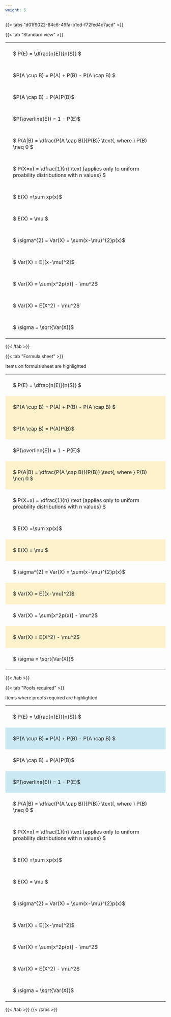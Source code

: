 ```yaml
---
weight: 5
---
```


{{< tabs "d01f9022-84c6-49fa-b1cd-f72fed4c7acd" >}}

{{< tab "Standard view" >}}

<style type="text/css">
#T_33683 th.col_heading {
  text-align: left;
  font-size: 1em;
}
#T_33683 td {
  text-align: left;
  font-size: 1em;
  padding: 1.5em;
}
</style>
<table id="T_33683">
  <thead>
  </thead>
  <tbody>
    <tr>
      <td id="T_33683_row0_col0" class="data row0 col0" >$ P(E) = \dfrac{n(E)}{n(S)} $</td>
    </tr>
    <tr>
      <td id="T_33683_row1_col0" class="data row1 col0" >$P(A \cup B) = P(A) + P(B) - P(A \cap B) $</td>
    </tr>
    <tr>
      <td id="T_33683_row2_col0" class="data row2 col0" >$P(A \cap B)  = P(A)P(B)$</td>
    </tr>
    <tr>
      <td id="T_33683_row3_col0" class="data row3 col0" >$P(\overline{E}) = 1 - P(E)$</td>
    </tr>
    <tr>
      <td id="T_33683_row4_col0" class="data row4 col0" >$ P(A|B) = \dfrac{P(A \cap B)}{P(B)} \text{, where } P(B) \neq 0 $</td>
    </tr>
    <tr>
      <td id="T_33683_row5_col0" class="data row5 col0" >$ P(X=x) =  \dfrac{1}{n} 
\text {applies only to uniform proability distributions with n values} $</td>
    </tr>
    <tr>
      <td id="T_33683_row6_col0" class="data row6 col0" >$ E(X) =\sum xp(x)$</td>
    </tr>
    <tr>
      <td id="T_33683_row7_col0" class="data row7 col0" >$ E(X) = \mu $</td>
    </tr>
    <tr>
      <td id="T_33683_row8_col0" class="data row8 col0" >$ \sigma^{2} = Var(X) = \sum(x-\mu)^{2}p(x)$</td>
    </tr>
    <tr>
      <td id="T_33683_row9_col0" class="data row9 col0" >$ Var(X) = E[(x-\mu)^2]$</td>
    </tr>
    <tr>
      <td id="T_33683_row10_col0" class="data row10 col0" >$ Var(X) = \sum[x^2p(x)] - \mu^2$</td>
    </tr>
    <tr>
      <td id="T_33683_row11_col0" class="data row11 col0" >$ Var(X) = E(X^2) - \mu^2$</td>
    </tr>
    <tr>
      <td id="T_33683_row12_col0" class="data row12 col0" >$ \sigma = \sqrt{Var(X)}$</td>
    </tr>
  </tbody>
</table>
{{< /tab >}}

{{< tab "Formula sheet" >}}

Items on formula sheet are highlighted 
<br>
<style type="text/css">
#T_73475 th.col_heading {
  text-align: left;
  font-size: 1em;
}
#T_73475 td {
  text-align: left;
  font-size: 1em;
  padding: 1.5em;
}
#T_73475_row0_col0, #T_73475_row3_col0, #T_73475_row5_col0, #T_73475_row6_col0, #T_73475_row8_col0, #T_73475_row10_col0, #T_73475_row12_col0 {
  background-color: rgba(0,0,0,0);
}
#T_73475_row1_col0, #T_73475_row2_col0, #T_73475_row4_col0, #T_73475_row7_col0, #T_73475_row9_col0, #T_73475_row11_col0 {
  background-color: rgba(255,194,10, 0.2);
}
</style>
<table id="T_73475">
  <thead>
  </thead>
  <tbody>
    <tr>
      <td id="T_73475_row0_col0" class="data row0 col0" >$ P(E) = \dfrac{n(E)}{n(S)} $</td>
    </tr>
    <tr>
      <td id="T_73475_row1_col0" class="data row1 col0" >$P(A \cup B) = P(A) + P(B) - P(A \cap B) $</td>
    </tr>
    <tr>
      <td id="T_73475_row2_col0" class="data row2 col0" >$P(A \cap B)  = P(A)P(B)$</td>
    </tr>
    <tr>
      <td id="T_73475_row3_col0" class="data row3 col0" >$P(\overline{E}) = 1 - P(E)$</td>
    </tr>
    <tr>
      <td id="T_73475_row4_col0" class="data row4 col0" >$ P(A|B) = \dfrac{P(A \cap B)}{P(B)} \text{, where } P(B) \neq 0 $</td>
    </tr>
    <tr>
      <td id="T_73475_row5_col0" class="data row5 col0" >$ P(X=x) =  \dfrac{1}{n} 
\text {applies only to uniform proability distributions with n values} $</td>
    </tr>
    <tr>
      <td id="T_73475_row6_col0" class="data row6 col0" >$ E(X) =\sum xp(x)$</td>
    </tr>
    <tr>
      <td id="T_73475_row7_col0" class="data row7 col0" >$ E(X) = \mu $</td>
    </tr>
    <tr>
      <td id="T_73475_row8_col0" class="data row8 col0" >$ \sigma^{2} = Var(X) = \sum(x-\mu)^{2}p(x)$</td>
    </tr>
    <tr>
      <td id="T_73475_row9_col0" class="data row9 col0" >$ Var(X) = E[(x-\mu)^2]$</td>
    </tr>
    <tr>
      <td id="T_73475_row10_col0" class="data row10 col0" >$ Var(X) = \sum[x^2p(x)] - \mu^2$</td>
    </tr>
    <tr>
      <td id="T_73475_row11_col0" class="data row11 col0" >$ Var(X) = E(X^2) - \mu^2$</td>
    </tr>
    <tr>
      <td id="T_73475_row12_col0" class="data row12 col0" >$ \sigma = \sqrt{Var(X)}$</td>
    </tr>
  </tbody>
</table>
{{< /tab >}}

{{< tab "Poofs required" >}}

Items where proofs required are highlighted 
<br>
<style type="text/css">
#T_57117 th.col_heading {
  text-align: left;
  font-size: 1em;
}
#T_57117 td {
  text-align: left;
  font-size: 1em;
  padding: 1.5em;
}
#T_57117_row0_col0, #T_57117_row2_col0, #T_57117_row4_col0, #T_57117_row5_col0, #T_57117_row6_col0, #T_57117_row7_col0, #T_57117_row8_col0, #T_57117_row9_col0, #T_57117_row10_col0, #T_57117_row11_col0, #T_57117_row12_col0 {
  background-color: rgba(0,0,0,0);
}
#T_57117_row1_col0, #T_57117_row3_col0 {
  background-color: rgba(0,150,200, 0.2);
}
</style>
<table id="T_57117">
  <thead>
  </thead>
  <tbody>
    <tr>
      <td id="T_57117_row0_col0" class="data row0 col0" >$ P(E) = \dfrac{n(E)}{n(S)} $</td>
    </tr>
    <tr>
      <td id="T_57117_row1_col0" class="data row1 col0" >$P(A \cup B) = P(A) + P(B) - P(A \cap B) $</td>
    </tr>
    <tr>
      <td id="T_57117_row2_col0" class="data row2 col0" >$P(A \cap B)  = P(A)P(B)$</td>
    </tr>
    <tr>
      <td id="T_57117_row3_col0" class="data row3 col0" >$P(\overline{E}) = 1 - P(E)$</td>
    </tr>
    <tr>
      <td id="T_57117_row4_col0" class="data row4 col0" >$ P(A|B) = \dfrac{P(A \cap B)}{P(B)} \text{, where } P(B) \neq 0 $</td>
    </tr>
    <tr>
      <td id="T_57117_row5_col0" class="data row5 col0" >$ P(X=x) =  \dfrac{1}{n} 
\text {applies only to uniform proability distributions with n values} $</td>
    </tr>
    <tr>
      <td id="T_57117_row6_col0" class="data row6 col0" >$ E(X) =\sum xp(x)$</td>
    </tr>
    <tr>
      <td id="T_57117_row7_col0" class="data row7 col0" >$ E(X) = \mu $</td>
    </tr>
    <tr>
      <td id="T_57117_row8_col0" class="data row8 col0" >$ \sigma^{2} = Var(X) = \sum(x-\mu)^{2}p(x)$</td>
    </tr>
    <tr>
      <td id="T_57117_row9_col0" class="data row9 col0" >$ Var(X) = E[(x-\mu)^2]$</td>
    </tr>
    <tr>
      <td id="T_57117_row10_col0" class="data row10 col0" >$ Var(X) = \sum[x^2p(x)] - \mu^2$</td>
    </tr>
    <tr>
      <td id="T_57117_row11_col0" class="data row11 col0" >$ Var(X) = E(X^2) - \mu^2$</td>
    </tr>
    <tr>
      <td id="T_57117_row12_col0" class="data row12 col0" >$ \sigma = \sqrt{Var(X)}$</td>
    </tr>
  </tbody>
</table>
{{< /tab >}}
{{< /tabs >}}